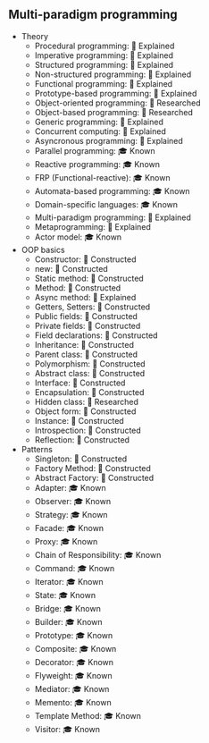 ## Multi-paradigm programming

- Theory
  - Procedural programming: 🙋 Explained
  - Imperative programming: 🙋 Explained
  - Structured programming: 🙋 Explained
  - Non-structured programming: 🙋 Explained
  - Functional programming: 🙋 Explained
  - Prototype-based programming: 🙋 Explained
  - Object-oriented programming: 🔬 Researched
  - Object-based programming: 🔬 Researched
  - Generic programming: 🙋 Explained
  - Concurrent computing: 🙋 Explained
  - Asyncronous programming: 🙋 Explained
  - Parallel programming: 🎓 Known
  - Reactive programming: 🎓 Known
  - FRP (Functional-reactive): 🎓 Known
  - Automata-based programming: 🎓 Known
  - Domain-specific languages: 🎓 Known
  - Multi-paradigm programming: 🙋 Explained
  - Metaprogramming: 🙋 Explained
  - Actor model: 🎓 Known
- OOP basics
  - Constructor: 🚀 Constructed
  - new: 🚀 Constructed
  - Static method: 🚀 Constructed
  - Method: 🚀 Constructed
  - Async method: 🙋 Explained
  - Getters, Setters: 🚀 Constructed
  - Public fields: 🚀 Constructed
  - Private fields: 🚀 Constructed
  - Field declarations: 🚀 Constructed
  - Inheritance: 🚀 Constructed
  - Parent class: 🚀 Constructed
  - Polymorphism: 🚀 Constructed
  - Abstract class: 🚀 Constructed
  - Interface: 🚀 Constructed
  - Encapsulation: 🚀 Constructed
  - Hidden class: 🔬 Researched
  - Object form: 🚀 Constructed
  - Instance: 🚀 Constructed
  - Introspection: 🚀 Constructed
  - Reflection: 🚀 Constructed
- Patterns
  - Singleton: 🚀 Constructed
  - Factory Method: 🚀 Constructed
  - Abstract Factory: 🚀 Constructed
  - Adapter: 🎓 Known
  - Observer: 🎓 Known
  - Strategy: 🎓 Known
  - Facade: 🎓 Known
  - Proxy: 🎓 Known
  - Chain of Responsibility: 🎓 Known
  - Command: 🎓 Known
  - Iterator: 🎓 Known
  - State: 🎓 Known
  - Bridge: 🎓 Known
  - Builder: 🎓 Known
  - Prototype: 🎓 Known
  - Composite: 🎓 Known
  - Decorator: 🎓 Known
  - Flyweight: 🎓 Known
  - Mediator: 🎓 Known
  - Memento: 🎓 Known
  - Template Method: 🎓 Known
  - Visitor: 🎓 Known
